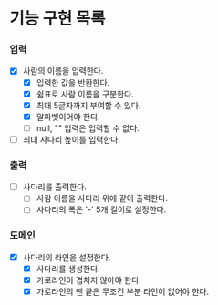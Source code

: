 # 기능 구현 목록

### 입력
- [x] 사람의 이름을 입력한다.
  - [x] 입력한 값을 반환한다.
  - [x] 쉼표로 사람 이름을 구분한다.
  - [x] 최대 5글자까지 부여할 수 있다.
  - [x] 알파벳이어야 한다.
  - [ ] null, "" 입력은 입력할 수 없다.
- [ ] 최대 사다리 높이를 입력한다.

### 출력
- [ ] 사다리를 출력한다.
  - [ ] 사람 이름을 사다리 위에 같이 출력한다.
  - [ ] 사다리의 폭은 '-' 5개 길이로 설정한다.

### 도메인
- [x] 사다리의 라인을 설정한다.
  - [x] 사다리를 생성한다.
  - [x] 가로라인이 겹치지 않아야 한다.
  - [x] 가로라인의 맨 끝은 무조건 부분 라인이 없어야 한다.